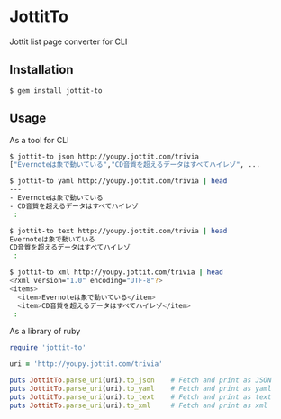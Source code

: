 # JottitTo

Jottit list page converter for CLI

## Installation

    $ gem install jottit-to

## Usage

As a tool for CLI

```bash
$ jottit-to json http://youpy.jottit.com/trivia
["Evernoteは象で動いている","CD音質を超えるデータはすべてハイレゾ", ...

$ jottit-to yaml http://youpy.jottit.com/trivia | head
---
- Evernoteは象で動いている
- CD音質を超えるデータはすべてハイレゾ
 :

$ jottit-to text http://youpy.jottit.com/trivia | head
Evernoteは象で動いている
CD音質を超えるデータはすべてハイレゾ
 :

$ jottit-to xml http://youpy.jottit.com/trivia | head
<?xml version="1.0" encoding="UTF-8"?>
<items>
  <item>Evernoteは象で動いている</item>
  <item>CD音質を超えるデータはすべてハイレゾ</item>
 : 
```

As a library of ruby

```ruby
require 'jottit-to'

uri = 'http://youpy.jottit.com/trivia'

puts JottitTo.parse_uri(uri).to_json    # Fetch and print as JSON
puts JottitTo.parse_uri(uri).to_yaml    # Fetch and print as yaml
puts JottitTo.parse_uri(uri).to_text    # Fetch and print as text
puts JottitTo.parse_uri(uri).to_xml     # Fetch and print as xml
```

